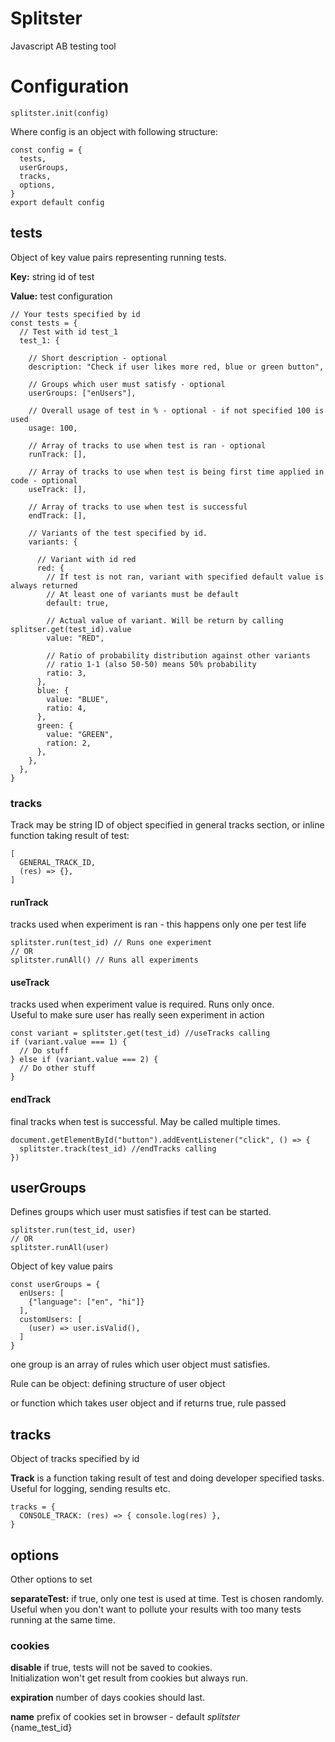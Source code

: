 # Splitster
Javascript AB testing tool

# Configuration
```ecmascript 6
splitster.init(config)
```
Where config is an object with following structure:
```ecmascript 6
const config = {
  tests,
  userGroups,
  tracks,
  options,
}
export default config
```

## tests
Object of key value pairs representing running tests.

**Key:** string id of test

**Value:** test configuration
```ecmascript 6
// Your tests specified by id
const tests = {
  // Test with id test_1
  test_1: {
    
    // Short description - optional
    description: "Check if user likes more red, blue or green button",
    
    // Groups which user must satisfy - optional
    userGroups: ["enUsers"],
    
    // Overall usage of test in % - optional - if not specified 100 is used
    usage: 100,
    
    // Array of tracks to use when test is ran - optional
    runTrack: [],
    
    // Array of tracks to use when test is being first time applied in code - optional
    useTrack: [],
    
    // Array of tracks to use when test is successful 
    endTrack: [],
    
    // Variants of the test specified by id.
    variants: {
      
      // Variant with id red
      red: {
        // If test is not ran, variant with specified default value is always returned
        // At least one of variants must be default
        default: true,
        
        // Actual value of variant. Will be return by calling splitser.get(test_id).value
        value: "RED",
        
        // Ratio of probability distribution against other variants
        // ratio 1-1 (also 50-50) means 50% probability
        ratio: 3,
      },
      blue: {
        value: "BLUE",
        ratio: 4,
      },
      green: {
        value: "GREEN",
        ration: 2,
      },
    },
  },
}
```
### tracks
Track may be string ID of object specified in general tracks section, or inline function taking result of test:
```ecmascript 6
[
  GENERAL_TRACK_ID,
  (res) => {},
]
```
#### runTrack
tracks used when experiment is ran - this happens only one per test life
```ecmascript 6
splitster.run(test_id) // Runs one experiment
// OR
splitster.runAll() // Runs all experiments
```
#### useTrack
tracks used when experiment value is required. Runs only once.  
Useful to make sure user has really seen experiment in action
```ecmascript 6
const variant = splitster.get(test_id) //useTracks calling
if (variant.value === 1) {
  // Do stuff
} else if (variant.value === 2) {
  // Do other stuff
}
```
#### endTrack
final tracks when test is successful. May be called multiple times.
```ecmascript 6
document.getElementById("button").addEventListener("click", () => {
  splitster.track(test_id) //endTracks calling
})
```
## userGroups
Defines groups which user must satisfies if test can be started.
```ecmascript 6
splitster.run(test_id, user)
// OR
splitster.runAll(user)
```
Object of key value pairs
```ecmascript 6
const userGroups = {
  enUsers: [
    {"language": ["en", "hi"]}
  ],
  customUsers: [
    (user) => user.isValid(),
  ]
}
```
one group is an array of rules which user object must satisfies.

Rule can be object: defining structure of user object

or function which takes user object and if returns true, rule passed

## tracks
Object of tracks specified by id

**Track** is a function taking result of test and doing developer specified tasks.  
Useful for logging, sending results etc.
```ecmascript 6
tracks = {
  CONSOLE_TRACK: (res) => { console.log(res) }, 
}
```

## options
Other options to set


**separateTest:** if true, only one test is used at time. Test is chosen randomly.  
Useful when you don't want to pollute your results with too many tests running at the same time.
 
### cookies
**disable** if true, tests will not be saved to cookies.  
Initialization won't get result from cookies but always run.

**expiration** number of days cookies should last.

**name** prefix of cookies set in browser - default *splitster*  
{name_test_id}